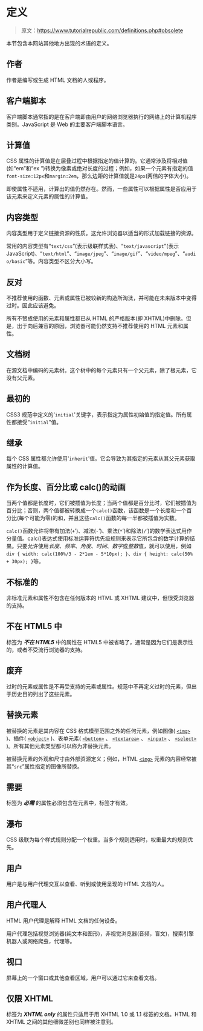 # 定义

> 原文：<https://www.tutorialrepublic.com/definitions.php#obsolete>

本节包含本网站其他地方出现的术语的定义。

## 作者

作者是编写或生成 HTML 文档的人或程序。

## 客户端脚本

客户端脚本通常指的是在客户端即由用户的网络浏览器执行的网络上的计算机程序类别。JavaScript 是 Web 的主要客户端脚本语言。

## 计算值

CSS 属性的计算值是在层叠过程中根据指定的值计算的。它通常涉及将相对值(如“em”和“ex ”)转换为像素或绝对长度的过程；例如，如果一个元素有指定的值`font-size:12px`和`margin:2em`，那么边距的计算值就是`24px`(两倍的字体大小)。

即使属性不适用，计算出的值仍然存在。然而，一些属性可以根据属性是否应用于该元素来定义元素的属性的计算值。

## 内容类型

内容类型用于定义链接资源的性质。这允许浏览器以适当的形式加载链接的资源。

常用的内容类型有“`text/css`”(表示级联样式表)、“`text/javascript`”(表示 JavaScript)、“`text/html`”、“`image/jpeg`”、“`image/gif`”、“`video/mpeg`”、“`audio/basic`”等。内容类型不区分大小写。

## 反对

不推荐使用的函数、元素或属性已被较新的构造所淘汰，并可能在未来版本中变得过时。因此应该避免。

所有不赞成使用的元素和属性都已从 HTML 的严格版本(即 XHTML)中删除。但是，出于向后兼容的原因，浏览器可能仍然支持不推荐使用的 HTML 元素和属性。

## 文档树

在源文档中编码的元素树。这个树中的每个元素只有一个父元素，除了根元素，它没有父元素。

## 最初的

CSS3 规范中定义的'`initial`'关键字，表示指定为属性初始值的指定值。所有属性都接受“`initial`”值。

## 继承

每个 CSS 属性都允许使用'`inherit`'值。它会导致为其指定的元素从其父元素获取属性的计算值。

## 作为长度、百分比或 calc()的动画

当两个值都是长度时，它们被插值为长度；当两个值都是百分比时，它们被插值为百分比；否则，两个值都被转换成一个`calc()`函数，该函数是一个长度和一个百分比(每个可能为零)的和，并且这些`calc()`函数的每一半都被插值为实数。

`calc()`函数允许将带有加法(`+`’)、减法(`-`’)、乘法(`*`’)和除法(`/`’)的数学表达式用作分量值。calc()表达式使用标准运算符优先级规则来表示它所包含的数学计算的结果。只要允许使用*长度*、*频率*、*角度*、*时间*、*数字*或*整数*值，就可以使用，例如`div { width: calc(100%/3 - 2*1em - 5*10px); }`、`div { height: calc(50% + 30px); }`等。

## 不标准的

非标准元素和属性不包含在任何版本的 HTML 或 XHTML 建议中，但很受浏览器的支持。

## 不在 HTML5 中

标签为 ***不在 HTML5*** 中的属性在 HTML5 中被省略了，通常是因为它们是表示性的，或者不受流行浏览器的支持。

## 废弃

过时的元素或属性是不再受支持的元素或属性。规范中不再定义过时的元素，但出于历史目的列出了这些元素。

## 替换元素

被替换的元素是其内容在 CSS 格式模型范围之外的任何元素，例如图像( [`<img>`](html-reference/html-img-tag.php) )、插件( [`<object>`](html-reference/html-object-tag.php) )、表单元素( [`<button>`](html-reference/html-button-tag.php) 、 [`<textarea>`](html-reference/html-textarea-tag.php) 、 [`<input>`](html-reference/html-input-tag.php) 、 [`<select>`](html-reference/html-select-tag.php) )。所有其他元素类型都可以称为非替换元素。

被替换元素的外观和尺寸由外部资源定义；例如，HTML [`<img>`](html-reference/html-img-tag.php) 元素的内容经常被其“`src`”属性指定的图像所替换。

## 需要

标签为 ***必需*** 的属性必须包含在元素中，标签才有效。

## 瀑布

CSS 级联为每个样式规则分配一个权重。当多个规则适用时，权重最大的规则优先。

## 用户

用户是与用户代理交互以查看、听到或使用呈现的 HTML 文档的人。

## 用户代理人

HTML 用户代理是解释 HTML 文档的任何设备。

用户代理包括视觉浏览器(纯文本和图形)，非视觉浏览器(音频，盲文)，搜索引擎机器人或网络爬虫，代理等。

## 视口

屏幕上的一个窗口或其他查看区域，用户可以通过它来查看文档。

## 仅限 XHTML

标签为 ***XHTML only*** 的属性只适用于用 XHTML 1.0 或 1.1 标签的文档。HTML 和 XHTML 之间的其他细微差别也同样被注意到。